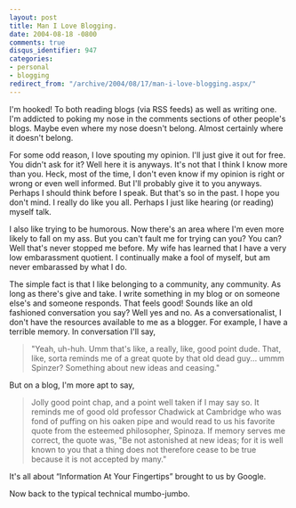 ```yaml
---
layout: post
title: Man I Love Blogging.
date: 2004-08-18 -0800
comments: true
disqus_identifier: 947
categories:
- personal
- blogging
redirect_from: "/archive/2004/08/17/man-i-love-blogging.aspx/"
---
```


I'm hooked! To both reading blogs (via RSS feeds) as well as writing
one. I'm addicted to poking my nose in the comments sections of other
people's blogs. Maybe even where my nose doesn't belong. Almost
certainly where it doesn't belong.

For some odd reason, I love spouting my opinion. I'll just give it out
for free. You didn't ask for it? Well here it is anyways. It's not that
I think I know more than you. Heck, most of the time, I don't even know
if my opinion is right or wrong or even well informed. But I'll probably
give it to you anyways. Perhaps I should think before I speak. But
that's so in the past. I hope you don't mind. I really do like you all.
Perhaps I just like hearing (or reading) myself talk.

I also like trying to be humorous. Now there's an area where I'm even
more likely to fall on my ass. But you can't fault me for trying can
you? You can? Well that's never stopped me before. My wife has learned
that I have a very low embarassment quotient. I continually make a fool
of myself, but am never embarassed by what I do.

The simple fact is that I like belonging to a community, any community.
As long as there's give and take. I write something in my blog or on
someone else's and someone responds. That feels good! Sounds like an old
fashioned conversation you say? Well yes and no. As a conversationalist,
I don't have the resources available to me as a blogger. For example, I
have a terrible memory. In conversation I'll say,

> "Yeah, uh-huh. Umm that's like, a really, like, good point dude. That,
> like, sorta reminds me of a great quote by that old dead guy... ummm
> Spinzer? Something about new ideas and ceasing."

But on a blog, I'm more apt to say,

> Jolly good point chap, and a point well taken if I may say so. It
> reminds me of good old professor Chadwick at Cambridge who was fond of
> puffing on his oaken pipe and would read to us his favorite quote from
> the esteemed philosopher, Spinoza. If memory serves me correct, the
> quote was, "Be not astonished at new ideas; for it is well known to
> you that a thing does not therefore cease to be true because it is not
> accepted by many."

It's all about “Information At Your Fingertips” brought to us by Google.

Now back to the typical technical mumbo-jumbo.

